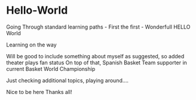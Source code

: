 Hello-World
===========

Going Through standard learning paths - First the first - Wonderfull HELLO World

Learning on the way

Will be good to include something about myself as suggested, so added theater plays fan status
On top of that, Spanish Basket Team supporter in current Basket World Championship


Just checking additional topics, playing around....

Nice to be here
Thanks all!
